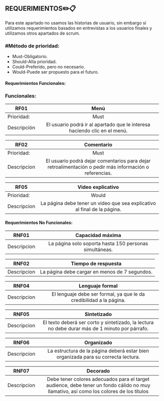 ## REQUERIMIENTOS✏️📋
Para este apartado no usamos las historias de usuario, sin embargo sí utilizamos requerimientos basados en entrevistas a los usuarios finales y utilizamos otros apartados de scrum.
### #Método de prioridad:

- Must-Obligatorio.
- Should-Alta prioridad.
- Could-Preferido, pero no necesario.
- Would-Puede ser propuesto para el futuro.

#### Requerimientos Funcionales:
### Funcionales: 
| RF01   |      Menú    |  
|----------|:-------------:|
| Prioridad:| Must |
| Descripción |El usuario podrá ir al apartado que le interesa haciendo clic en el menú. |

| RF02   |      Comentario   |  
|----------|:-------------:|
| Prioridad:| Must |
| Descripcion | El usuario podrá dejar comentarios para dejar retroalimentación o pedir más información o referencias. |

| RF05   |      Video explicativo    |  
|----------|:-------------:|
| Prioridad:| Would |
| Descripcion |La página debe tener un video que sea explicativo al final de la página.  |


#### Requerimientos No Funcionales:
| RNF01   |      Capacidad máxima   |  
|----------|:-------------:|
| Descripcion | La página solo soporta hasta 150 personas simultáneas. |

| RNF02   |     Tiempo de respuesta     |  
|----------|:-------------:|
| Descripcion | La página debe cargar en menos de 7 segundos. |

| RNF04   |      Lenguaje formal   |  
|----------|:-------------:|
| Descripcion | El lenguaje debe ser formal, ya que le da credibilidad a la página.  |

| RNF05   |      Sintetizado   |  
|----------|:-------------:|
| Descripcion |El texto deberá ser corto y sintetizado, la lectura no debe durar más de 1 minuto por párrafo.  |

| RNF06   |      Organizado   |  
|----------|:-------------:|
| Descripcion |La estructura de la página deberá estar bien organizada para su correcta lectura.  |

| RNF07   |      Decorado   |  
|----------|:-------------:|
| Descripcion |Debe tener colores adecuados para el target audience, debe tener un fondo cálido no muy llamativo, así como los colores de los títulos  |



